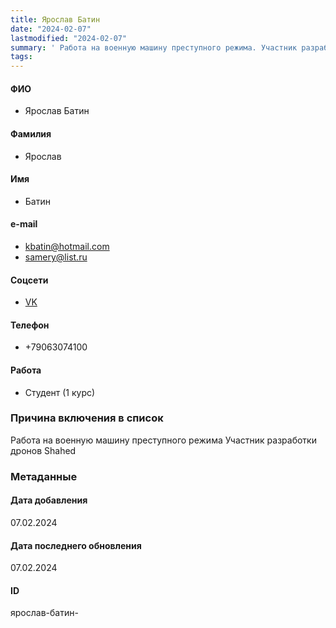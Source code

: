 ```yaml
---
title: Ярослав Батин
date: "2024-02-07"
lastmodified: "2024-02-07"
summary: ' Работа на военную машину преступного режима. Участник разработки дронов Shahed'
tags: 
---
```

<!--# pp2-->
<!--## Фигурант-->
<!--### Личные данные-->
#### ФИО
- Ярослав Батин
#### Фамилия
- Ярослав
#### Имя
- Батин
#### e-mail
- kbatin@hotmail.com
- samery@list.ru
#### Соцсети
- [VK](https://vk.com/id328369886)
#### Телефон
- +79063074100
#### Работа
- Студент (1 курс)
### Причина включения в список
Работа на военную машину преступного режима
Участник разработки дронов Shahed
### Метаданные
#### Дата добавления
07.02.2024
#### Дата последнего обновления
07.02.2024
#### ID
ярослав-батин-
<!--## END;-->

